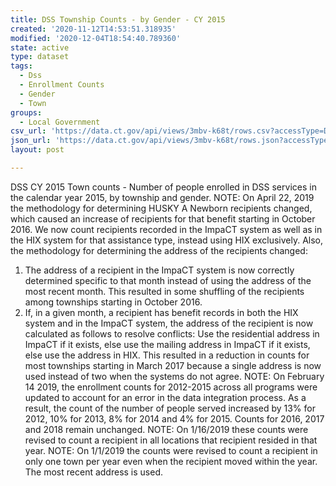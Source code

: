 ```yaml
---
title: DSS Township Counts - by Gender - CY 2015
created: '2020-11-12T14:53:51.318935'
modified: '2020-12-04T18:54:40.789360'
state: active
type: dataset
tags:
  - Dss
  - Enrollment Counts
  - Gender
  - Town
groups:
  - Local Government
csv_url: 'https://data.ct.gov/api/views/3mbv-k68t/rows.csv?accessType=DOWNLOAD'
json_url: 'https://data.ct.gov/api/views/3mbv-k68t/rows.json?accessType=DOWNLOAD'
layout: post

---
```

DSS CY 2015 Town counts - Number of people enrolled in DSS services in the calendar year 2015, by township and gender.
NOTE: On April 22, 2019 the methodology for determining HUSKY A Newborn recipients changed, which caused an increase of recipients for that benefit starting in October 2016. We now count recipients recorded in the ImpaCT system as well as in the HIX system for that assistance type, instead using HIX exclusively.
Also, the methodology for determining the address of the recipients changed:
1. The address of a recipient in the ImpaCT system is now correctly determined specific to that month instead of using the address of the most recent month. This resulted in some shuffling of the recipients among townships starting in October 2016.
2. If, in a given month, a recipient has benefit records in both the HIX system and in the ImpaCT system, the address of the recipient is now calculated as follows to resolve conflicts: Use the residential address in ImpaCT if it exists, else use the mailing address in ImpaCT if it exists, else use the address in HIX. This resulted in a reduction in counts for most townships starting in March 2017 because a single address is now used instead of two when the systems do not agree.
NOTE: On February 14 2019, the enrollment counts for 2012-2015 across all programs were updated to account for an error in the data integration process. As a result, the count of the number of people served increased by 13% for 2012, 10% for 2013, 8% for 2014 and 4% for 2015. Counts for 2016, 2017 and 2018 remain unchanged.
NOTE: On 1/16/2019 these counts were revised to count a recipient in all locations that recipient resided in that year.
NOTE: On 1/1/2019 the counts were revised to count a recipient in only one town per year even when the recipient moved within the year. The most recent address is used.
